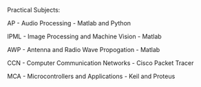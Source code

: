 Practical Subjects:

AP - Audio Processing - Matlab and Python

IPML - Image Processing and Machine Vision - Matlab

AWP - Antenna and Radio Wave Propogation - Matlab

CCN - Computer Communication Networks - Cisco Packet Tracer

MCA - Microcontrollers and Applications - Keil and Proteus
